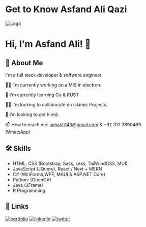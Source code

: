 # Get to Know Asfand Ali Qazi
![Logo](https://asfiqazi.github.io/EmbdDemo/Resources/Asfi%20Qazi.png)


# Hi, I'm Asfand Ali! 👋


## 🚀 About Me
I'm a full stack developer & software engineer

👩‍💻 I'm currently working on a MIS in electron.

🧠 I'm currently learning Go & RUST

👯‍♀️ I'm looking to collaborate on Islamic Projects.

💞️ I’m looking to get hired:

📫 How to reach me: iamasfi143@gmail.com & +92 317 3890469 (WhatsApp)


## 🛠 Skills
- HTML, CSS (Bootstrap, Sass, Less, TailWindCSS, MUI)
- JavaScript (JQuery), React / Next + MERN
- C# (WinForms,WPF, MAUI & ASP.NET Core)
- Python: (OpenCV)
- Java (JFrame)
- R Programming


## 🔗 Links
[![portfolio](https://img.shields.io/badge/my_portfolio-000?style=for-the-badge&logo=ko-fi&logoColor=white)](https://asfiqazi.github.io/)
[![linkedin](https://img.shields.io/badge/linkedin-0A66C2?style=for-the-badge&logo=linkedin&logoColor=white)](https://pk.linkedin.com/in/asfand-ali-qazi-40358b224?trk=public_profile_samename-profile)
[![twitter](https://img.shields.io/badge/twitter-1DA1F2?style=for-the-badge&logo=twitter&logoColor=white)](https://twitter.com/asfi_qazi)

